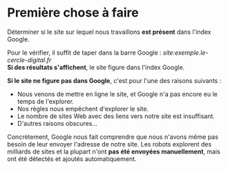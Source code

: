 # Première chose à faire

Déterminer si le site sur lequel nous travaillons **est présent** dans l'index Google.

Pour le vérifier, il suffit de taper dans la barre Google : *site:exemple.le-cercle-digital.fr*<br>
**Si des résultats s'affichent**, le site figure dans l'index Google.

**Si le site ne figure pas dans Google**, c'est pour l'une des raisons suivants :

- Nous venons de mettre en ligne le site, et Google n'a pas encore eu le temps de l'explorer.
- Nos règles nous empêchent d'explorer le site.
- Le nombre de sites Web avec des liens vers notre site est insuffisant.
- D'autres raisons obscures...

Concrètement, Google nous fait comprendre que nous n'avons même pas besoin de leur envoyer l'adresse de notre site.
Les robots explorent des milliards de sites et la plupart n'ont **pas été envoyées manuellement**, mais ont été détectés et ajoutés automatiquement.
